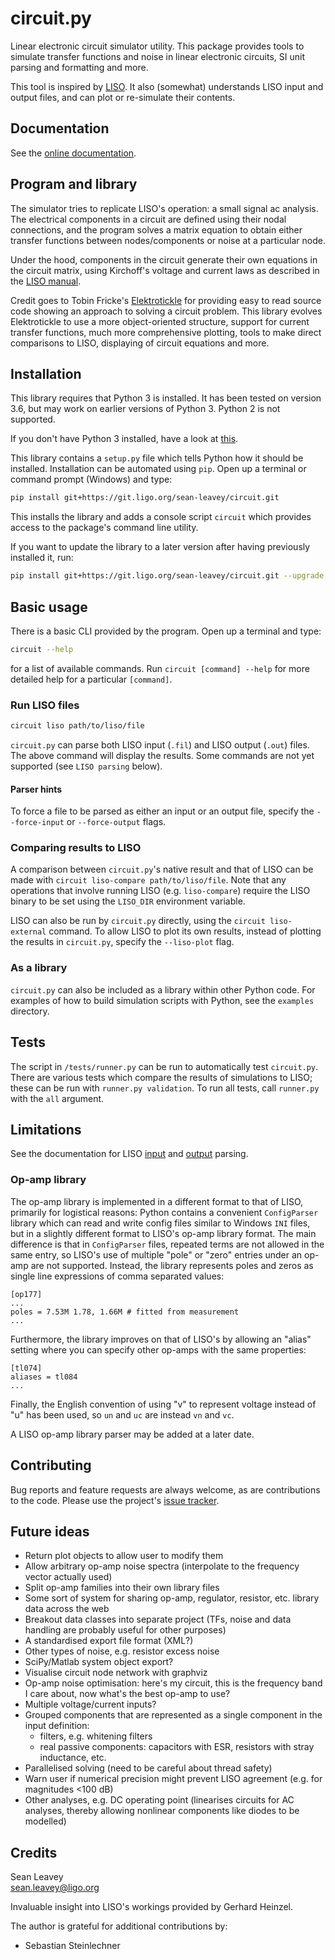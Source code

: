 # circuit.py
Linear electronic circuit simulator utility. This package provides tools to
simulate transfer functions and noise in linear electronic circuits, SI unit
parsing and formatting and more.

This tool is inspired by [LISO](https://wiki.projekt.uni-hannover.de/aei-geo-q/start/software/liso).
It also (somewhat) understands LISO input and output files, and can plot or
re-simulate their contents.

## Documentation
See the [online documentation](https://docs.ligo.org/sean-leavey/circuit/).

## Program and library
The simulator tries to replicate LISO's operation: a small signal ac analysis.
The electrical components in a circuit are defined using their nodal
connections, and the program solves a matrix equation to obtain either transfer
functions between nodes/components or noise at a particular node.

Under the hood, components in the circuit generate their own equations in the
circuit matrix, using Kirchoff's voltage and current laws as described in the
[LISO manual](https://wiki.projekt.uni-hannover.de/aei-geo-q/start/software/liso#manual).

Credit goes to Tobin Fricke's [Elektrotickle](https://github.com/tobin/Elektrotickle/)
for providing easy to read source code showing an approach to solving a circuit
problem. This library evolves Elektrotickle to use a more object-oriented
structure, support for current transfer functions, much more comprehensive plotting,
tools to make direct comparisons to LISO, displaying of circuit equations and more.

## Installation
This library requires that Python 3 is installed. It has been tested on version 3.6,
but may work on earlier versions of Python 3. Python 2 is not supported.

If you don't have Python 3 installed, have a look at [this](https://www.python.org/downloads/).

This library contains a `setup.py` file which tells Python how it should be
installed. Installation can be automated using `pip`. Open up a terminal or
command prompt (Windows) and type:
```bash
pip install git+https://git.ligo.org/sean-leavey/circuit.git
```
This installs the library and adds a console script `circuit` which provides
access to the package's command line utility.

If you want to update the library to a later version after having previously
installed it, run:
```bash
pip install git+https://git.ligo.org/sean-leavey/circuit.git --upgrade
```

## Basic usage
There is a basic CLI provided by the program. Open up a terminal and type:
```bash
circuit --help
```
for a list of available commands. Run `circuit [command] --help` for more detailed
help for a particular `[command]`.

### Run LISO files
```bash
circuit liso path/to/liso/file
```

`circuit.py` can parse both LISO input (`.fil`) and LISO output (`.out`) files.
The above command will display the results. Some commands are not yet supported
(see `LISO parsing` below).

#### Parser hints
To force a file to be parsed as either an input or an output file, specify the
`--force-input` or `--force-output` flags.

### Comparing results to LISO
A comparison between `circuit.py`'s native result and that of LISO can be made
with `circuit liso-compare path/to/liso/file`. Note that any operations that
involve running LISO (e.g. `liso-compare`) require the LISO binary to be set
using the `LISO_DIR` environment variable.

LISO can also be run by `circuit.py` directly, using the `circuit liso-external`
command. To allow LISO to plot its own results, instead of plotting the results
in `circuit.py`, specify the `--liso-plot` flag.

### As a library
`circuit.py` can also be included as a library within other Python code. For
examples of how to build simulation scripts with Python, see the `examples`
directory.

## Tests
The script in `/tests/runner.py` can be run to automatically test `circuit.py`.
There are various tests which compare the results of simulations to LISO; these
can be run with `runner.py validation`. To run all tests, call `runner.py` with
the `all` argument.

## Limitations
See the documentation for LISO [input](https://docs.ligo.org/sean-leavey/circuit/liso/input.html#known-incompatibilities)
and [output](https://docs.ligo.org/sean-leavey/circuit/liso/output.html#known-incompatibilities)
parsing.

### Op-amp library
The op-amp library is implemented in a different format to that of LISO,
primarily for logistical reasons: Python contains a convenient `ConfigParser`
library which can read and write config files similar to Windows `INI` files,
but in a slightly different format to LISO's op-amp library format. The main
difference is that in `ConfigParser` files, repeated terms are not allowed in
the same entry, so LISO's use of multiple "pole" or "zero" entries under an
op-amp are not supported. Instead, the library represents poles and zeros as
single line expressions of comma separated values:
```
[op177]
...
poles = 7.53M 1.78, 1.66M # fitted from measurement
...
```
Furthermore, the library improves on that of LISO's by allowing an
"alias" setting where you can specify other op-amps with the same properties:
```
[tl074]
aliases = tl084
...
```
Finally, the English convention of using "v" to represent voltage instead of "u"
has been used, so `un` and `uc` are instead `vn` and `vc`.

A LISO op-amp library parser may be added at a later date.

## Contributing
Bug reports and feature requests are always welcome, as are contributions to the
code. Please use the project's [issue tracker](https://git.ligo.org/sean-leavey/circuit/issues).

## Future ideas
  - Return plot objects to allow user to modify them
  - Allow arbitrary op-amp noise spectra (interpolate to the frequency vector
    actually used)
  - Split op-amp families into their own library files
  - Some sort of system for sharing op-amp, regulator, resistor, etc. library
    data across the web
  - Breakout data classes into separate project (TFs, noise and data handling
    are probably useful for other purposes)
  - A standardised export file format (XML?)
  - Other types of noise, e.g. resistor excess noise
  - SciPy/Matlab system object export?
  - Visualise circuit node network with graphviz
  - Op-amp noise optimisation: here's my circuit, this is the frequency band I
    care about, now what's the best op-amp to use?
  - Multiple voltage/current inputs?
  - Grouped components that are represented as a single component in the input
    definition:
      - filters, e.g. whitening filters
      - real passive components: capacitors with ESR, resistors with stray
        inductance, etc.
  - Parallelised solving (need to be careful about thread safety)
  - Warn user if numerical precision might prevent LISO agreement (e.g. for
    magnitudes <100 dB)
  - Other analyses, e.g. DC operating point (linearises circuits for AC analyses,
    thereby allowing nonlinear components like diodes to be modelled)

## Credits
Sean Leavey  
<sean.leavey@ligo.org>  

Invaluable insight into LISO's workings provided by Gerhard Heinzel.

The author is grateful for additional contributions by:
  - Sebastian Steinlechner
